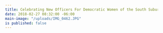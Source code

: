 ```yaml
---
title: Celebrating New Officers For Democratic Women of the South Suburbs
date: 2018-02-27 08:32:00 -06:00
main-image: "/uploads/IMG_0462.JPG"
is published: false
---
```


